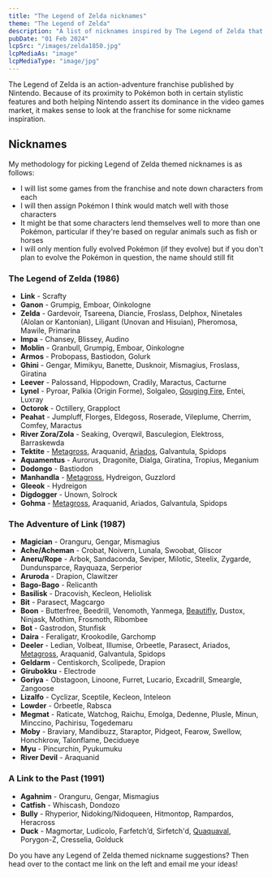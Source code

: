 ```yaml
---
title: "The Legend of Zelda nicknames"
theme: "The Legend of Zelda"
description: "A list of nicknames inspired by The Legend of Zelda that I think would work well with Pokémon."
pubDate: "01 Feb 2024"
lcpSrc: "/images/zelda1850.jpg"
lcpMediaAs: "image"
lcpMediaType: "image/jpg"
---
```


The Legend of Zelda is an action-adventure franchise published by Nintendo. Because of its proximity to Pokémon both in certain stylistic features and both helping Nintendo assert its dominance in the video games market, it makes sense to look at the franchise for some nickname inspiration.

## Nicknames

My methodology for picking Legend of Zelda themed nicknames is as follows:

* I will list some games from the franchise and note down characters from each
* I will then assign Pokémon I think would match well with those characters
* It might be that some characters lend themselves well to more than one Pokémon, particular if they're based on regular animals such as fish or horses
* I will only mention fully evolved Pokémon (if they evolve) but if you don't plan to evolve the Pokémon in question, the name should still fit

### The Legend of Zelda (1986)

* **Link** - Scrafty
* **Ganon** - Grumpig, Emboar, Oinkologne
* **Zelda** - Gardevoir, Tsareena, Diancie, Froslass, Delphox, Ninetales (Alolan or Kantonian), Liligant (Unovan and Hisuian), Pheromosa, Mawile, Primarina
* **Impa** - Chansey, Blissey, Audino
* **Moblin** - Granbull, Grumpig, Emboar, Oinkologne
* **Armos** - Probopass, Bastiodon, Golurk
* **Ghini** - Gengar, Mimikyu, Banette, Dusknoir, Mismagius, Froslass, Giratina
* **Leever** - Palossand, Hippodown, Cradily, Maractus, Cacturne
* **Lynel** - Pyroar, Palkia (Origin Forme), Solgaleo, [Gouging Fire](/nicknames/gouging-fire/), Entei, Luxray
* **Octorok** - Octillery, Grapploct
* **Peahat** - Jumpluff, Florges, Eldegoss, Roserade, Vileplume, Cherrim, Comfey, Maractus
* **River Zora/Zola** - Seaking, Overqwil, Basculegion, Elektross, Barraskewda
* **Tektite** - [Metagross](/nicknames/metagross/), Araquanid, [Ariados](/nicknames/ariados/), Galvantula, Spidops
* **Aquamentus** - Aurorus, Dragonite, Dialga, Giratina, Tropius, Meganium
* **Dodongo** - Bastiodon
* **Manhandla** - [Metagross](/nicknames/metagross/), Hydreigon, Guzzlord
* **Gleeok** - Hydreigon
* **Digdogger** - Unown, Solrock
* **Gohma** - [Metagross](/nicknames/metagross/), Araquanid, Ariados, Galvantula, Spidops

### The Adventure of Link (1987)

* **Magician** - Oranguru, Gengar, Mismagius
* **Ache/Acheman** - Crobat, Noivern, Lunala, Swoobat, Gliscor
* **Aneru/Rope** - Arbok, Sandaconda, Seviper, Milotic, Steelix, Zygarde, Dundunsparce, Rayquaza, Serperior
* **Aruroda** - Drapion, Clawitzer
* **Bago-Bago** - Relicanth
* **Basilisk** - Dracovish, Kecleon, Heliolisk
* **Bit** - Parasect, Magcargo
* **Boon** - Butterfree, Beedrill, Venomoth, Yanmega, [Beautifly](/nicknames/beautifly/), Dustox, Ninjask, Mothim, Frosmoth, Ribombee
* **Bot** - Gastrodon, Stunfisk
* **Daira** - Feraligatr, Krookodile, Garchomp
* **Deeler** - Ledian, Volbeat, Illumise, Orbeetle, Parasect, Ariados, [Metagross](/nicknames/metagross/), Araquanid, Galvantula, Spidops
* **Geldarm** - Centiskorch, Scolipede, Drapion
* **Girubokku** - Electrode
* **Goriya** - Obstagoon, Linoone, Furret, Lucario, Excadrill, Smeargle, Zangoose
* **Lizalfo** - Cyclizar, Sceptile, Kecleon, Inteleon
* **Lowder** - Orbeetle, Rabsca
* **Megmat** - Raticate, Watchog, Raichu, Emolga, Dedenne, Plusle, Minun, Minccino, Pachirisu, Togedemaru
* **Moby** - Braviary, Mandibuzz, Staraptor, Pidgeot, Fearow, Swellow, Honchkrow, Talonflame, Decidueye
* **Myu** - Pincurchin, Pyukumuku
* **River Devil** - Araquanid

### A Link to the Past (1991)

* **Agahnim** - Oranguru, Gengar, Mismagius
* **Catfish** - Whiscash, Dondozo
* **Bully** - Rhyperior, Nidoking/Nidoqueen, Hitmontop, Rampardos, Heracross
* **Duck** - Magmortar, Ludicolo, Farfetch’d, Sirfetch'd, [Quaquaval](/nicknames/quaquaval/), Porygon-Z, Cresselia, Golduck

Do you have any Legend of Zelda themed nickname suggestions? Then head over to the contact me link on the left and email me your ideas!